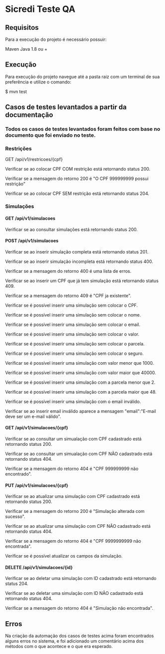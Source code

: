 # Sicredi Teste QA

## Requisitos
Para a execução do projeto é necessário possuir:

Maven
Java 1.8 ou +

## Execução
Para execução do projeto navegue até a pasta raiz com um terminal de sua preferência e utilize o comando:

$ mvn test

## Casos de testes levantados a partir da documentação
### Todos os casos de testes levantados foram feitos com base no documento que foi enviado no teste.

### Restrições
GET
/api/v1/restricoes/{cpf}

Verificar se ao colocar CPF COM restrição está retornando status 200.

Verificar se a mensagem do retorno 200 é "O CPF 999999999 possui restrição"

Verificar se ao colocar CPF SEM restrição está retornando status 204.

### Simulações
#### GET /api/v1/simulacoes

Verificar se ao consultar simulações está retornando status 200.

#### POST /api/v1/simulacoes

Verificar se ao inserir simulação completa está retornando status 201.

Verificar se ao inserir simulação incompleta está retornando status 400.

Verificar se a mensagem do retorno 400 é uma lista de erros.

Verificar se ao inserir um CPF que já tem simulação está retornando status 409.

Verificar se a mensagem do retorno 409 é "CPF ja existente".

Verificar se é possível inserir uma simulação sem colocar o CPF.

Verificar se é possível inserir uma simulação sem colocar o nome.

Verificar se é possível inserir uma simulação sem colocar o email.

Verificar se é possível inserir uma simulação sem colocar o valor.

Verificar se é possível inserir uma simulação sem colocar o parcela.

Verificar se é possível inserir uma simulação sem colocar o seguro.

Verificar se é possível inserir uma simulação com valor menor que 1000.

Verificar se é possível inserir uma simulação com valor maior que 40000.

Verificar se é possível inserir uma simulação com a parcela menor que 2.

Verificar se é possível inserir uma simulação com a parcela maior que 48.

Verificar se é possível inserir uma simulação com o email inválido.

Verificar se ao inserir email inválido aparece a mensagem "email":"E-mail deve ser um e-mail válido".

#### GET /api/v1/simulacoes/{cpf}

Verificar se ao consultar um simualação com CPF cadastrado está retornando status 200.

Verificar se ao consultar um simualação com CPF NÃO cadastrado está retornando status 404.

Verificar se a mensagem do retorno 404 é "CPF 999999999 não encontrado".

#### PUT /api/v1/simulacoes/{cpf}

Verificar se ao atualizar uma simulação com CPF cadastrado está retornando status 200.

Verificar se a mensagem do retorno 200 é "Simulação alterada com sucesso".

Verificar se ao atualizar uma simulação com CPF NÃO cadastrado está retornando status 404.

Verificar se a mensagem do retorno 404 é "CPF 9999999999 não encontrada".

Verificar se é possível atualizar os campos da simulação.

#### DELETE /api/v1/simulacoes/{id}

Verificar se ao deletar uma simulação com ID cadastrado está retornando status 204.

Verificar se ao deletar uma simulação com ID NÃO cadastrado está retornando status 404.

Verificar se a mensagem do retorno 404 é "Simulação não encontrada".

## Erros

Na criação da automação dos casos de testes acima foram encontrados alguns erros no sistema, e foi adicionado um comentário acima dos métodos com o que acontece e o que era esperado.
